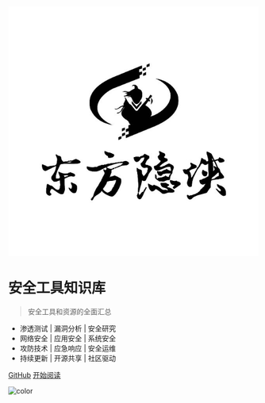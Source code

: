 ![logo](../logo.jpg)

# 安全工具知识库
> 安全工具和资源的全面汇总

- 渗透测试 | 漏洞分析 | 安全研究
- 网络安全 | 应用安全 | 系统安全
- 攻防技术 | 应急响应 | 安全运维
- 持续更新 | 开源共享 | 社区驱动

[GitHub](https://github.com/adminlove520/RedTeamWiki) 
[开始阅读](#安全工具知识库)

<!-- 背景图片 -->

![color](#f0f0f0)